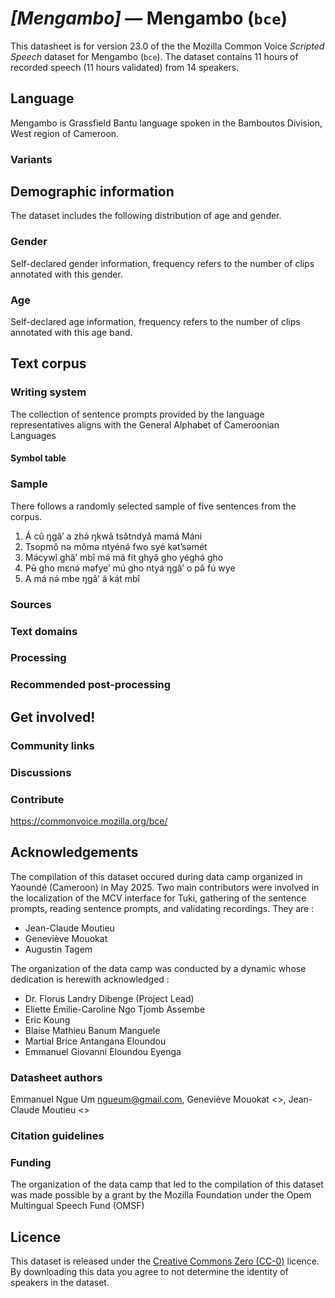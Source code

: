 # *[Mengambo]* &mdash; Mengambo (`bce`)

This datasheet is for version 23.0 of the the Mozilla Common Voice *Scripted Speech* dataset 
for Mengambo (`bce`). The dataset contains 11 hours of recorded
speech (11 hours validated) from 14 speakers.

## Language

<!-- {{LANGUAGE_DESCRIPTION}} -->
<!-- Provide a brief (1-2 paragraph) description of your language -->
Mengambo is Grassfield Bantu language spoken in the Bamboutos Division, West region of Cameroon.

### Variants 

<!-- {{VARIANT_DESCRIPTION}} -->
<!-- @ OPTIONAL @ -->
<!-- Describe the variants (MCV variants) of your language -->

## Demographic information
<!-- You can get a lot of the information in this section from https://analyzer.cv-toolbox.web.tr/browse -->
The dataset includes the following distribution of age and gender.

### Gender

Self-declared gender information, frequency refers to the number of clips annotated with this gender.

<!-- {{GENDER_TABLE}} -->
<!-- @ AUTOMATICALLY GENERATED @ -->
<!-- 
| Gender | Frequency |
|--------|-----------|
| male, masculine | ? |
| undeclared | ? |
| female, feminine | ? |
-->
### Age

Self-declared age information, frequency refers to the number of clips annotated with this age band.

<!-- {{AGE_TABLE}} -->
<!-- @ AUTOMATICALLY GENERATED @ -->
<!-- 
| Age band | Frequency |
|----------|-----------|
| teens | ? |
| twenties | ? |
| thirties | ? |
| fourties | ? |
| fifties | ? |
   ...if other age ranges are present in your data, add rows...
-->

## Text corpus

<!-- {{TEXT_CORPUS_DESCRIPTION}} -->
<!-- @ OPTIONAL @ -->
<!-- An overview of the text corpus, with information such as average length (in characters and words) of validated sentences. -->

### Writing system

<!-- {{WRITING_SYSTEM_DESCRIPTION}} -->
<!-- @ OPTIONAL @ -->
<!-- A description of the writing system (or writing systems) used in the text corpus -->
The collection of sentence prompts provided by the language representatives aligns with the General Alphabet of Cameroonian Languages

#### Symbol table

<!-- {{ALPHABET_TABLE}} -->
<!-- @ OPTIONAL @ -->
<!-- If the writing system is alphabetic, you can include the valid alphabet here -->

### Sample

There follows a randomly selected sample of five sentences from the corpus.

1. Á cû ŋgâʼ a zhə́ ŋkwǎ tsə̌tndyǎ mamá Máni
2. Tsopmǒ nǝ mǒmǝ ntyénǝ́ fwo syé kǝtʼsǝmét
3. Mə́cywǐ ghâʼ mbî mə́ má fít ghyə̌ gho yéghə́ gho
4. Pʉ̌ gho mɛnə́ məfyeʼ mú gho ntyá ŋgâʼ o pə̂ fú wye 
5. A má nə́ mbe ŋgâʼ á kát mbî 

<!-- {{SENTENCES_SAMPLE}} -->

### Sources

<!-- {{SOURCES_LIST}} -->
<!-- @ OPTIONAL @ -->
<!-- A list of sentence sources, can be curated to the top-N -->

### Text domains

<!-- {{TEXT_DOMAIN_DESCRIPTION}} -->
<!-- @ OPTIONAL @ -->
<!-- What text domains are represented in the corpus? -->

### Processing

<!-- {{PROCESSING_DESCRIPTION}} -->
<!-- @ OPTIONAL @ -->
<!-- How has the text data been processed -->

### Recommended post-processing

<!-- {{RECOMMENDED_POSTPROCESSING_DESCRIPTION}} -->
<!-- @ OPTIONAL @ -->
<!-- What should people do before they use the data, for example Unicode normalisation -->

## Get involved!

### Community links

<!-- {{COMMUNITY_LINKS_LIST}} -->
<!-- @ OPTIONAL @ -->
<!-- Links to community chats / fora -->

### Discussions

<!-- {{DISCUSSION_LINKS_LIST}} -->
<!-- @ OPTIONAL @ -->
<!-- Any links to discussions, for example on Discourse or other fora or blogs can be included here -->

### Contribute

<!-- {{CONTRIBUTE_LINKS_LIST}} -->
<!-- Here you can include links for how to contribute to the dataset -->
https://commonvoice.mozilla.org/bce/

## Acknowledgements

The compilation of this dataset occured during data camp organized in Yaoundé (Cameroon) in May 2025. Two main contributors were involved in the localization of the MCV interface for Tuki, gathering of the sentence prompts, reading sentence prompts, and validating recordings. They are :
- Jean-Claude Moutieu
- Geneviève Mouokat
- Augustin Tagem

The organization of the data camp was conducted by a dynamic whose dedication is herewith acknowledged :
- Dr. Florus Landry Dibenge (Project Lead)
- Eliette Emilie-Caroline Ngo Tjomb Assembe
- Eric Koung
- Blaise Mathieu Banum Manguele
- Martial Brice Antangana Eloundou
- Emmanuel Giovanni Eloundou Eyenga

### Datasheet authors

<!-- {{DATASHEET_AUTHORS_LIST}} -->
<!-- A list in the format of: Your Name <email@email.com> -->
Emmanuel Ngue Um <ngueum@gmail.com>, Geneviève Mouokat <>, Jean-Claude Moutieu <>

### Citation guidelines

<!-- {{CITATION_DESCRIPTION}} -->
<!-- @ OPTIONAL @ -->
<!-- If you published a paper and would like people to cite it, you can include the BiBTeX here -->

### Funding

<!-- {{FUNDING_DESCRIPTION}} -->
<!-- @ OPTIONAL @ -->
<!-- If you received any funding, you can include the acknowledgement here -->
The organization of the data camp that led to the compilation of this dataset was made possible by a grant by the Mozilla Foundation under the Opem Multingual Speech Fund (OMSF)

## Licence

This dataset is released under the [Creative Commons Zero (CC-0)](https://creativecommons.org/public-domain/cc0/) licence. By downloading this data
you agree to not determine the identity of speakers in the dataset.

